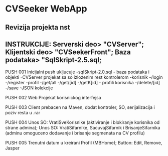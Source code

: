 # CVSeeker WebApp
Revizija projekta nst
--
INSTRUKCIJE: 
Serverski deo> "CVServer";
Klijentski deo> "CVSeekerFront";
Baza podataka> "SqlSkript-2.5.sql;
--
PUSH 001
  Inicijalni push ukljucuje
  -sqlSkript-2.0.sql - baza podataka i objekti
  -CVServer projekat sa so izlozenim rest kontrolerom
    -korisnik 
       -/login
       -/register
    -profil
       -/get/all
       -/get/[id]
       -/getK[id] - profili korisnika
       -/delete/[id]
       -/save
  -JSON kolekcije
  
  PUSH 002
    Web Projekat korisnickog interfejsa
    
  PUSH 003 
  Client prebacen na Maven, dodat kontroler, SO, serijalizacija i poziv resta u .rar
    
  PUSH 004
    Unos SO: VratiSveKorisnike (aktiviranje i blokiranje korisnika od strane admina);
    Unos SO: VratiSifarnike, SacuvajSifarnik i BrisanjeSifarnika (adminu omoguceno dodavanje i brisanje segmenata na CV profilu)
    
  PUSH 005
  Trenutni datum u kreirani Profil (MBHome); Button: Edit, Remove, Jasper




     
